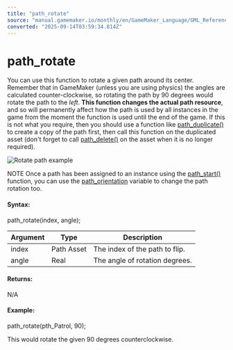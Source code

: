 ```yaml
---
title: "path_rotate"
source: "manual.gamemaker.io/monthly/en/GameMaker_Language/GML_Reference/Asset_Management/Paths/Path_Manipulation/path_rotate.htm"
converted: "2025-09-14T03:59:34.814Z"
---
```


# path\_rotate

You can use this function to rotate a given path around its center. Remember that in GameMaker (unless you are using physics) the angles are calculated counter-clockwise, so rotating the path by 90 degrees would rotate the path to the _left_. **This function changes the actual path resource**, and so will permanently affect how the path is used by all instances in the game from the moment the function is used until the end of the game. If this is not what you require, then you should use a function like [path\_duplicate()](path_duplicate.md) to create a copy of the path first, then call this function on the duplicated asset (don't forget to call [path\_delete()](path_delete.md) on the asset when it is no longer required).

![Rotate path example](../../../../../assets/Images/Scripting_Reference/GML/Reference/Paths/pathrotated.png)

NOTE Once a path has been assigned to an instance using the [path\_start()](../path_start.md) function, you can use the [path\_orientation](../Path_Variables/path_orientation.md) variable to change the path rotation too.

#### Syntax:

path\_rotate(index, angle);

| Argument | Type | Description |
| --- | --- | --- |
| index | Path Asset | The index of the path to flip. |
| angle | Real | The angle of rotation degrees. |

#### Returns:

N/A

#### Example:

path\_rotate(pth\_Patrol, 90);

This would rotate the given 90 degrees counterclockwise.